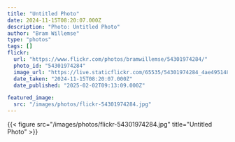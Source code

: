 ```yaml
---
title: "Untitled Photo"
date: 2024-11-15T08:20:07.000Z
description: "Photo: Untitled Photo"
author: "Bram Willemse"
type: "photos"
tags: []
flickr:
  url: "https://www.flickr.com/photos/bramwillemse/54301974284/"
  photo_id: "54301974284"
  image_url: "https://live.staticflickr.com/65535/54301974284_4ae4951488_h.jpg"
  date_taken: "2024-11-15T08:20:07.000Z"
  date_published: "2025-02-02T09:13:09.000Z"

featured_image:
  src: "/images/photos/flickr-54301974284.jpg"
---
```


{{< figure src="/images/photos/flickr-54301974284.jpg" title="Untitled Photo" >}}
